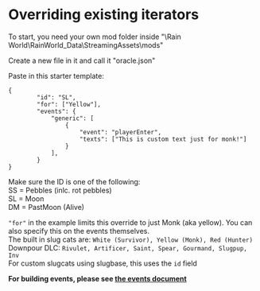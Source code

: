# Overriding existing iterators

To start, you need your own mod folder inside "\Rain World\RainWorld_Data\StreamingAssets\mods"

Create a new file in it and call it "oracle.json"

Paste in this starter template:

```
{
        "id": "SL",
        "for": ["Yellow"],
        "events": {
            "generic": [
                {
                    "event": "playerEnter",
                    "texts": ["This is custom text just for monk!"]
                }
            ],
        }
}
```
Make sure the ID is one of the following:  
SS = Pebbles (inlc. rot pebbles)  
SL = Moon   
DM = PastMoon (Alive)  

`"for"` in the example limits this override to just Monk (aka yellow). You can also specify this on the events themselves.  
The built in slug cats are: `White (Survivor), Yellow (Monk), Red (Hunter)`  
Downpour DLC: `Rivulet, Artificer, Saint, Spear, Gourmand, Slugpup, Inv`  
For custom slugcats using slugbase, this uses the `id` field

**For building events, please see [the events document](/docs/events.md)**

